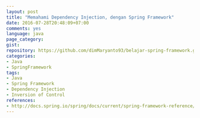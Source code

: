 ```yaml
---
layout: post
title: "Memahami Dependency Injection, dengan Spring Framework"
date: 2016-07-28T20:48:09+07:00
comments: yes
language: java
page_category:
gist:
repository: https://github.com/dimMaryanto93/belajar-spring-framework.git
categories:
- Java
- SpringFramework
tags:
- Java
- Spring Framework
- Dependency Injection
- Inversion of Control
references:
- http://docs.spring.io/spring/docs/current/spring-framework-reference/htmlsingle/
---
```

